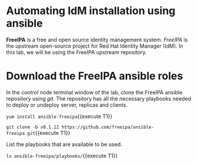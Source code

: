# Automating IdM installation using ansible

**FreeIPA** is a free and open source identity management system. *FreeIPA* is the upstream open-source project for Red Hat Identity Manager (IdM). In this lab, 
we will be using the FreeIPA upstream repository.

# Download the FreeIPA ansible roles

In the *control* node terminal window of the lab, clone the FreeIPA ansible repository using *git*. The repository has all the necessary playbooks needed to deploy or undeploy server, replicas and clients.

`yum install ansible-freeipa`{{execute T1}}

`git clone -b v0.1.12 https://github.com/freeipa/ansible-freeipa.git`{{execute T1}}

List the playbooks that are available to be used. 

`ls ansible-freeipa/playbooks/`{{execute T1}}

